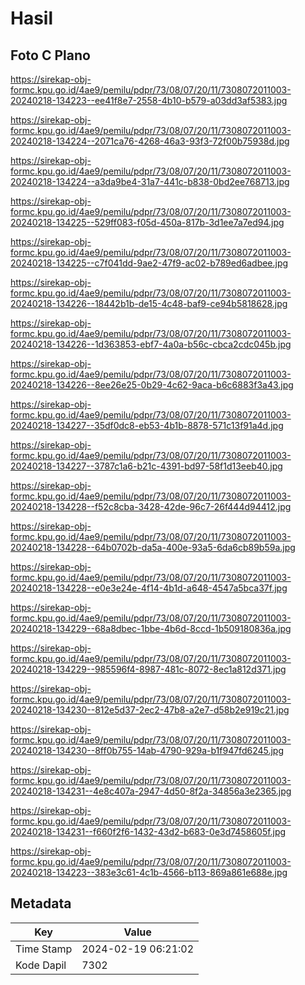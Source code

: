 # Hasil

## Foto C Plano

https://sirekap-obj-formc.kpu.go.id/4ae9/pemilu/pdpr/73/08/07/20/11/7308072011003-20240218-134223--ee41f8e7-2558-4b10-b579-a03dd3af5383.jpg

https://sirekap-obj-formc.kpu.go.id/4ae9/pemilu/pdpr/73/08/07/20/11/7308072011003-20240218-134224--2071ca76-4268-46a3-93f3-72f00b75938d.jpg

https://sirekap-obj-formc.kpu.go.id/4ae9/pemilu/pdpr/73/08/07/20/11/7308072011003-20240218-134224--a3da9be4-31a7-441c-b838-0bd2ee768713.jpg

https://sirekap-obj-formc.kpu.go.id/4ae9/pemilu/pdpr/73/08/07/20/11/7308072011003-20240218-134225--529ff083-f05d-450a-817b-3d1ee7a7ed94.jpg

https://sirekap-obj-formc.kpu.go.id/4ae9/pemilu/pdpr/73/08/07/20/11/7308072011003-20240218-134225--c7f041dd-9ae2-47f9-ac02-b789ed6adbee.jpg

https://sirekap-obj-formc.kpu.go.id/4ae9/pemilu/pdpr/73/08/07/20/11/7308072011003-20240218-134226--18442b1b-de15-4c48-baf9-ce94b5818628.jpg

https://sirekap-obj-formc.kpu.go.id/4ae9/pemilu/pdpr/73/08/07/20/11/7308072011003-20240218-134226--1d363853-ebf7-4a0a-b56c-cbca2cdc045b.jpg

https://sirekap-obj-formc.kpu.go.id/4ae9/pemilu/pdpr/73/08/07/20/11/7308072011003-20240218-134226--8ee26e25-0b29-4c62-9aca-b6c6883f3a43.jpg

https://sirekap-obj-formc.kpu.go.id/4ae9/pemilu/pdpr/73/08/07/20/11/7308072011003-20240218-134227--35df0dc8-eb53-4b1b-8878-571c13f91a4d.jpg

https://sirekap-obj-formc.kpu.go.id/4ae9/pemilu/pdpr/73/08/07/20/11/7308072011003-20240218-134227--3787c1a6-b21c-4391-bd97-58f1d13eeb40.jpg

https://sirekap-obj-formc.kpu.go.id/4ae9/pemilu/pdpr/73/08/07/20/11/7308072011003-20240218-134228--f52c8cba-3428-42de-96c7-26f444d94412.jpg

https://sirekap-obj-formc.kpu.go.id/4ae9/pemilu/pdpr/73/08/07/20/11/7308072011003-20240218-134228--64b0702b-da5a-400e-93a5-6da6cb89b59a.jpg

https://sirekap-obj-formc.kpu.go.id/4ae9/pemilu/pdpr/73/08/07/20/11/7308072011003-20240218-134228--e0e3e24e-4f14-4b1d-a648-4547a5bca37f.jpg

https://sirekap-obj-formc.kpu.go.id/4ae9/pemilu/pdpr/73/08/07/20/11/7308072011003-20240218-134229--68a8dbec-1bbe-4b6d-8ccd-1b509180836a.jpg

https://sirekap-obj-formc.kpu.go.id/4ae9/pemilu/pdpr/73/08/07/20/11/7308072011003-20240218-134229--985596f4-8987-481c-8072-8ec1a812d371.jpg

https://sirekap-obj-formc.kpu.go.id/4ae9/pemilu/pdpr/73/08/07/20/11/7308072011003-20240218-134230--812e5d37-2ec2-47b8-a2e7-d58b2e919c21.jpg

https://sirekap-obj-formc.kpu.go.id/4ae9/pemilu/pdpr/73/08/07/20/11/7308072011003-20240218-134230--8ff0b755-14ab-4790-929a-b1f947fd6245.jpg

https://sirekap-obj-formc.kpu.go.id/4ae9/pemilu/pdpr/73/08/07/20/11/7308072011003-20240218-134231--4e8c407a-2947-4d50-8f2a-34856a3e2365.jpg

https://sirekap-obj-formc.kpu.go.id/4ae9/pemilu/pdpr/73/08/07/20/11/7308072011003-20240218-134231--f660f2f6-1432-43d2-b683-0e3d7458605f.jpg

https://sirekap-obj-formc.kpu.go.id/4ae9/pemilu/pdpr/73/08/07/20/11/7308072011003-20240218-134223--383e3c61-4c1b-4566-b113-869a861e688e.jpg


## Metadata

| Key        | Value               |
| ---------- | ------------------- |
| Time Stamp | 2024-02-19 06:21:02 |
| Kode Dapil | 7302                |



